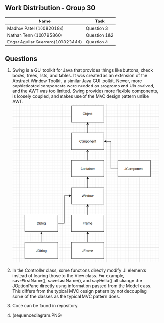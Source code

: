 
## Work Distribution - Group 30

| Name | Task | 
|---|---|
| Madhav Patel (100820184) | Question 3 | 
| Nathan Tenn (100795860)| Question 1&2 | 
| Edgar Aguilar Guerrero(100823444) | Question 4 | 

## Questions
1. Swing is a GUI toolkit for Java that provides things like buttons, check boxes, trees, lists, and tables.
It was created as an extension of the Abstract Window Toolkit, a similar Java GUI toolkit. Newer, more sophisticated components were needed as programs and UIs evolved, 
and the AWT was too limited. Swing provides more flexible components, is loosely coupled, and makes use of the MVC design pattern unlike AWT. <br>
![Class Diagram](swingclassdiagram.PNG)

2. In the Controller class, some functions directly modify UI elements instead of leaving those to the View class.
For example, saveFirstName(), saveLastName(), and sayHello() all change the JOptionPane directly using information passed from the Model class.
This differs from the typical MVC design pattern by not decoupling some of the classes as the typical MVC pattern does.

3. Code can be found in repository. 

4. (sequencediagram.PNG)
